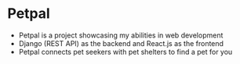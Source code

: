 # Petpal
* Petpal is a project showcasing my abilities in web development
* Django (REST API) as the backend and React.js as the frontend
* Petpal connects pet seekers with pet shelters to find a pet for you 
